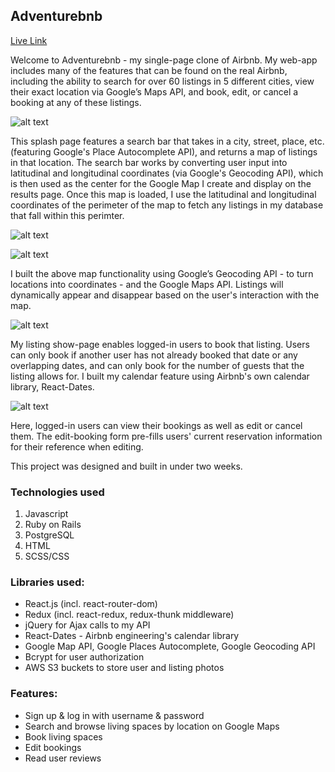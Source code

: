 ## Adventurebnb

[Live Link](https://adventurebnb.herokuapp.com/#/)

Welcome to Adventurebnb - my single-page clone of Airbnb. My web-app includes many of the features that can be found on the real Airbnb, including the ability to search for over 60 listings in 5 different cities, view their exact location via Google’s Maps API, and book, edit, or cancel a booking at any of these listings.

![alt text](https://user-images.githubusercontent.com/39382120/54859657-2c7e6b80-4ccd-11e9-9f4b-ed4ae2436961.png "Splash Page")

This splash page features a search bar that takes in a city, street, place, etc. (featuring Google's Place Autocomplete API), and returns a map of listings in that location. The search bar works by converting user input into latitudinal and longitudinal coordinates (via Google's Geocoding API), which is then used as the center for the Google Map I create and display on the results page. Once this map is loaded, I use the latitudinal and longitudinal coordinates of the perimeter of the map to fetch any listings in my database that fall within this perimter. 

![alt text](https://user-images.githubusercontent.com/39382120/47235621-75cd3680-d38e-11e8-83c3-230cdc639ba6.png "Listings Page with Map")

![alt text](./app/assets/images/carlygify.gif "Map Gif")

I built the above map functionality using Google’s Geocoding API - to turn locations into coordinates - and the Google Maps API. Listings will dynamically appear and disappear based on the user's interaction with the map.

![alt text](https://user-images.githubusercontent.com/39382120/60606842-f000e800-9d70-11e9-8db2-b254baeac20a.png "Listings Page")

My listing show-page enables logged-in users to book that listing. Users can only book if another user has not already booked that date or any overlapping dates, and can only book for the number of guests that the listing allows for. I built my calendar feature using Airbnb's own calendar library, React-Dates.

![alt text](https://user-images.githubusercontent.com/39382120/54859680-8c751200-4ccd-11e9-82f2-8dbde9bcb34d.png "Bookings Page")

Here, logged-in users can view their bookings as well as edit or cancel them. The edit-booking form pre-fills users' current reservation information for their reference when editing.

This project was designed and built in under two weeks.

### Technologies used
 1.	Javascript
 2.	Ruby on Rails
 3.	PostgreSQL
 4.	HTML
 5.	SCSS/CSS

### Libraries used:

* React.js (incl. react-router-dom)
* Redux (incl. react-redux, redux-thunk middleware)
* jQuery for Ajax calls to my API
* React-Dates - Airbnb engineering's calendar library
* Google Map API, Google Places Autocomplete, Google Geocoding API
* Bcrypt for user authorization
* AWS S3 buckets to store user and listing photos

### Features:

* Sign up & log in with username & password
* Search and browse living spaces by location on Google Maps
* Book living spaces
* Edit bookings
* Read user reviews
